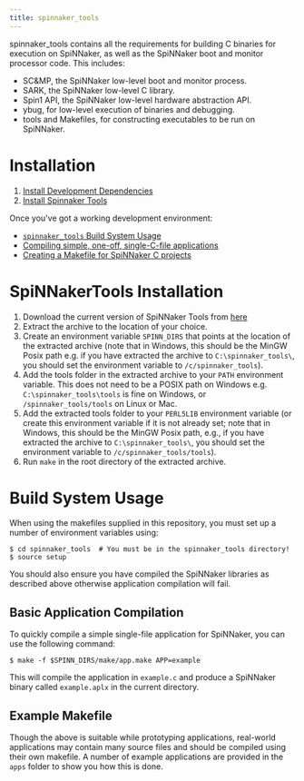 ```yaml
---
title: spinnaker_tools
---
```


spinnaker_tools contains all the requirements for building C binaries for execution on SpiNNaker, as well as the SpiNNaker boot and monitor processor code.  This includes:

 * SC&MP, the SpiNNaker low-level boot and monitor process.
 * SARK, the SpiNNaker low-level C library.
 * Spin1 API, the SpiNNaker low-level hardware abstraction API.
 * ybug, for low-level execution of binaries and debugging.
 * tools and Makefiles, for constructing executables to be run on SpiNNaker.
 
# Installation

1. [Install Development Dependencies](/common_pages/5.0.0/Compiler.html)
1. [Install Spinnaker Tools](#SpinnakerTools)

Once you've got a working development environment:

 * [`spinnaker_tools` Build System Usage](#BuildUsage)
 * [Compiling simple, one-off, single-C-file applications](#Compilation)
 * [Creating a Makefile for SpiNNaker C projects](#Makefile)

# <a name="SpinnakerTools"></a> SpiNNakerTools Installation
1. Download the current version of SpiNNaker Tools from [here](https://github.com/SpiNNakerManchester/spinnaker_tools/releases/download/v3.2.5/spinnaker_tools_3.2.5.tar.gz)
1. Extract the archive to the location of your choice.
1. Create an environment variable `SPINN_DIRS` that points at the location of the extracted archive (note that in Windows, this should be the MinGW Posix path e.g. if you have extracted the archive to `C:\spinnaker_tools\`, you should set the environment variable to `/c/spinnaker_tools`).
1. Add the tools folder in the extracted archive to your `PATH` environment variable.  This does not need to be a POSIX path on Windows e.g. `C:\spinnaker_tools\tools` is fine on Windows, or `/spinnaker_tools/tools` on Linux or Mac.
1. Add the extracted tools folder to your `PERL5LIB` environment variable (or create this environment variable if it is not already set; note that in Windows, this should be the MinGW Posix path, e.g., if you have extracted the archive to `C:\spinnaker_tools\`, you should set the environment variable to `/c/spinnaker_tools/tools`).
1. Run `make` in the root directory of the extracted archive.

# <a name="BuildUsage"></a> Build System Usage

When using the makefiles supplied in this repository, you must set up a number
of environment variables using:

	$ cd spinnaker_tools  # You must be in the spinnaker_tools directory!
	$ source setup

You should also ensure you have compiled the SpiNNaker libraries as described
above otherwise application compilation will fail.

## <a name="Compilation"></a> Basic Application Compilation

To quickly compile a simple single-file application for SpiNNaker, you can use the following command:

	$ make -f $SPINN_DIRS/make/app.make APP=example

This will compile the application in `example.c` and produce a SpiNNaker binary called `example.aplx` in the current directory.

## <a name="Makefile"></a> Example Makefile

Though the above is suitable while prototyping applications, real-world applications may contain many source files and should be compiled using their own makefile.  A number of example applications are provided in the `apps` folder to show you how this is done.
